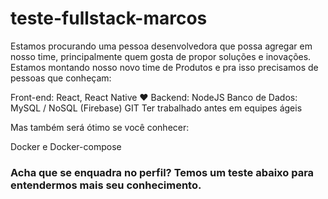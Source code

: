 # teste-fullstack-marcos

Estamos procurando uma pessoa desenvolvedora que possa agregar em nosso time, principalmente quem gosta de propor soluções e inovações. Estamos montando nosso novo time de Produtos e pra isso precisamos de pessoas que conheçam:

Front-end: React, React Native ♥️
Backend: NodeJS
Banco de Dados: MySQL / NoSQL (Firebase)
GIT
Ter trabalhado antes em equipes ágeis

Mas também será ótimo se você conhecer:

Docker e Docker-compose

<h3> Acha que se enquadra no perfil? Temos um teste abaixo para entendermos mais seu conhecimento. </h3>

